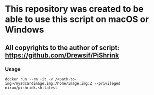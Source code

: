 # This repository was created to be able to use this script on macOS or Windows
## All copyrights to the author of script: https://github.com/Drewsif/PiShrink

### Usage
`docker run --rm -it -v /<path-to-img>/mysdcardimage.img:/home/image.img:Z --privileged nixuu/pishrink.sh:latest`
